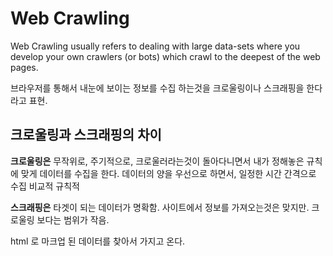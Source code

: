 # Web Crawling



Web Crawling usually refers to dealing with large data-sets where you develop your own crawlers (or bots) which crawl to the deepest of the web pages. 



브라우저를 통해서 내눈에 보이는 정보를 수집 하는것을 크로울링이나 스크래핑을 한다라고 표현.  



## **크로울링과 스크래핑의 차이**



**크로울링은** 무작위로,  주기적으로, 크로울러라는것이 돌아다니면서 내가 정해놓은 규칙에 맞게 데이터를 수집을 한다. 데이터의 양을 우선으로 하면서, 일정한 시간 간격으로 수집 비교적 규칙적 



**스크래핑은** 타겟이 되는 데이터가 명확함. 사이트에서 정보를 가져오는것은 맞지만. 크로울링 보다는 범위가 작음.   



html 로 마크업 된 데이터를 찾아서 가지고 온다. 



